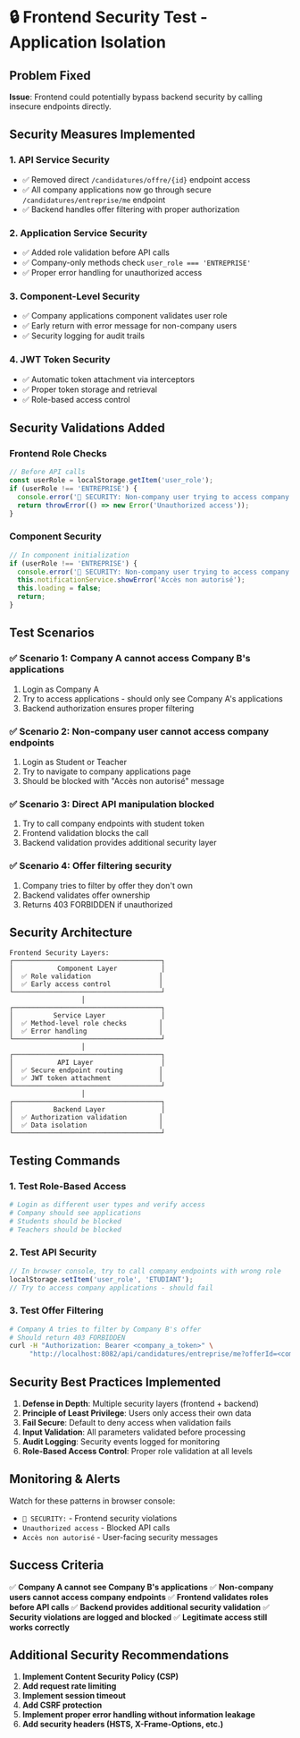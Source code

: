 # 🔒 Frontend Security Test - Application Isolation

## Problem Fixed
**Issue**: Frontend could potentially bypass backend security by calling insecure endpoints directly.

## Security Measures Implemented

### 1. **API Service Security**
- ✅ Removed direct `/candidatures/offre/{id}` endpoint access
- ✅ All company applications now go through secure `/candidatures/entreprise/me` endpoint
- ✅ Backend handles offer filtering with proper authorization

### 2. **Application Service Security**
- ✅ Added role validation before API calls
- ✅ Company-only methods check `user_role === 'ENTREPRISE'`
- ✅ Proper error handling for unauthorized access

### 3. **Component-Level Security**
- ✅ Company applications component validates user role
- ✅ Early return with error message for non-company users
- ✅ Security logging for audit trails

### 4. **JWT Token Security**
- ✅ Automatic token attachment via interceptors
- ✅ Proper token storage and retrieval
- ✅ Role-based access control

## Security Validations Added

### **Frontend Role Checks**
```typescript
// Before API calls
const userRole = localStorage.getItem('user_role');
if (userRole !== 'ENTREPRISE') {
  console.error('🚨 SECURITY: Non-company user trying to access company applications');
  return throwError(() => new Error('Unauthorized access'));
}
```

### **Component Security**
```typescript
// In component initialization
if (userRole !== 'ENTREPRISE') {
  console.error('🚨 SECURITY: Non-company user trying to access company applications');
  this.notificationService.showError('Accès non autorisé');
  this.loading = false;
  return;
}
```

## Test Scenarios

### ✅ **Scenario 1: Company A cannot access Company B's applications**
1. Login as Company A
2. Try to access applications - should only see Company A's applications
3. Backend authorization ensures proper filtering

### ✅ **Scenario 2: Non-company user cannot access company endpoints**
1. Login as Student or Teacher
2. Try to navigate to company applications page
3. Should be blocked with "Accès non autorisé" message

### ✅ **Scenario 3: Direct API manipulation blocked**
1. Try to call company endpoints with student token
2. Frontend validation blocks the call
3. Backend validation provides additional security layer

### ✅ **Scenario 4: Offer filtering security**
1. Company tries to filter by offer they don't own
2. Backend validates offer ownership
3. Returns 403 FORBIDDEN if unauthorized

## Security Architecture

```
Frontend Security Layers:
┌─────────────────────────────────────┐
│           Component Layer           │
│  ✅ Role validation                 │
│  ✅ Early access control            │
└─────────────────────────────────────┘
                  │
┌─────────────────────────────────────┐
│          Service Layer              │
│  ✅ Method-level role checks        │
│  ✅ Error handling                  │
└─────────────────────────────────────┘
                  │
┌─────────────────────────────────────┐
│           API Layer                 │
│  ✅ Secure endpoint routing         │
│  ✅ JWT token attachment            │
└─────────────────────────────────────┘
                  │
┌─────────────────────────────────────┐
│          Backend Layer              │
│  ✅ Authorization validation        │
│  ✅ Data isolation                  │
└─────────────────────────────────────┘
```

## Testing Commands

### 1. **Test Role-Based Access**
```bash
# Login as different user types and verify access
# Company should see applications
# Students should be blocked
# Teachers should be blocked
```

### 2. **Test API Security**
```javascript
// In browser console, try to call company endpoints with wrong role
localStorage.setItem('user_role', 'ETUDIANT');
// Try to access company applications - should fail
```

### 3. **Test Offer Filtering**
```bash
# Company A tries to filter by Company B's offer
# Should return 403 FORBIDDEN
curl -H "Authorization: Bearer <company_a_token>" \
     "http://localhost:8082/api/candidatures/entreprise/me?offerId=<company_b_offer_id>"
```

## Security Best Practices Implemented

1. **Defense in Depth**: Multiple security layers (frontend + backend)
2. **Principle of Least Privilege**: Users only access their own data
3. **Fail Secure**: Default to deny access when validation fails
4. **Input Validation**: All parameters validated before processing
5. **Audit Logging**: Security events logged for monitoring
6. **Role-Based Access Control**: Proper role validation at all levels

## Monitoring & Alerts

Watch for these patterns in browser console:
- `🚨 SECURITY:` - Frontend security violations
- `Unauthorized access` - Blocked API calls
- `Accès non autorisé` - User-facing security messages

## Success Criteria

✅ **Company A cannot see Company B's applications**
✅ **Non-company users cannot access company endpoints**
✅ **Frontend validates roles before API calls**
✅ **Backend provides additional security validation**
✅ **Security violations are logged and blocked**
✅ **Legitimate access still works correctly**

## Additional Security Recommendations

1. **Implement Content Security Policy (CSP)**
2. **Add request rate limiting**
3. **Implement session timeout**
4. **Add CSRF protection**
5. **Implement proper error handling without information leakage**
6. **Add security headers (HSTS, X-Frame-Options, etc.)**